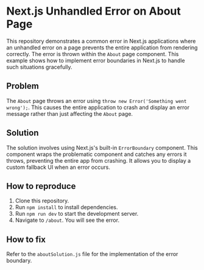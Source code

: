 # Next.js Unhandled Error on About Page

This repository demonstrates a common error in Next.js applications where an unhandled error on a page prevents the entire application from rendering correctly. The error is thrown within the `About` page component. This example shows how to implement error boundaries in Next.js to handle such situations gracefully.

## Problem

The `About` page throws an error using `throw new Error('Something went wrong');`.  This causes the entire application to crash and display an error message rather than just affecting the `About` page.

## Solution

The solution involves using Next.js's built-in `ErrorBoundary` component.  This component wraps the problematic component and catches any errors it throws, preventing the entire app from crashing.  It allows you to display a custom fallback UI when an error occurs.

## How to reproduce

1. Clone this repository.
2. Run `npm install` to install dependencies.
3. Run `npm run dev` to start the development server.
4. Navigate to `/about`. You will see the error.

## How to fix

Refer to the `aboutSolution.js` file for the implementation of the error boundary.